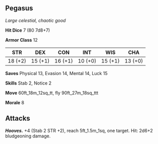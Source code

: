 ## Pegasus

*Large celestial, chaotic good*

**Hit Dice** 7 (80 7d8+7)

**Armor Class** 12

| STR     | DEX     | CON     | INT     | WIS     | CHA     |
|---------|---------|---------|---------|---------|---------|
| 18 (+2) | 15 (+1) | 16 (+1) | 10 (+0) | 15 (+1) | 13 (+0) |

**Saves** Physical 13, Evasion 14, Mental 14, Luck 15

**Skills** Stab 2, Notice 2

**Move** 60ft_18m_12sq_tt, fly 90ft_27m_18sq_ttt

**Morale** 8

## Attacks

***Hooves.*** +4 (Stab 2 STR +2), reach 5ft_1.5m_1sq, one target. Hit: 2d6+2 bludgeoning damage.

